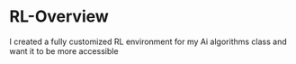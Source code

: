 # RL-Overview
I created a fully customized RL environment for my Ai algorithms class and want it to be more accessible 
